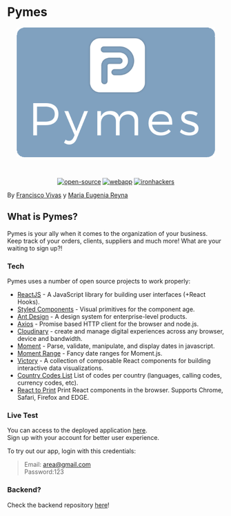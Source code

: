 # Pymes
<p align="center">
  <img width="460" height="300" src="https://raw.githubusercontent.com/Francisco-Vivas/Pymes-frontend/main/public/images/LogoFondo.png">
</p>

<br /> 

<p align="center">
<a href=""><img alt="open-source" src="https://img.shields.io/badge/Open%20Source-%F0%9F%A7%A1-orange"></a>
<a href="https://pymes-app.herokuapp.com/](https://pymes-app.herokuapp.com/"><img alt="webapp" src="https://img.shields.io/badge/WebApp-%F0%9F%92%BB-lightgrey"></a>
<a href=""><img alt="ironhackers" src="https://img.shields.io/badge/Ironhackers-WebDev-%2300b4FF"></a>
</p>


By [Francisco Vivas](https://www.linkedin.com/in/vivas-francisco/) y [Maria Eugenia Reyna](https://www.linkedin.com/in/mereynag/)

## What is Pymes?
Pymes is your ally when it comes to the organization of your business.<br /> 
Keep track of your orders, clients, suppliers and much more! What are your waiting to sign up?!

### Tech

Pymes uses a number of open source projects to work properly:

* [ReactJS](https://reactjs.org/) - A JavaScript library for building user interfaces (+React Hooks).
* [Styled Components](https://styled-components.com/) - Visual primitives for the component age.
* [Ant Design](https://ant.design/) - A design system for enterprise-level products.
* [Axios](https://github.com/axios/axios) - Promise based HTTP client for the browser and node.js.
* [Cloudinary](https://cloudinary.com/) - create and manage digital experiences across any browser, device and bandwidth.
* [Moment](https://momentjs.com/) - Parse, validate, manipulate, and display dates in javascript.
* [Moment Range](https://github.com/rotaready/moment-range) - Fancy date ranges for Moment.js.
* [Victory](https://formidable.com/open-source/victory/) - A collection of composable React components for building interactive data visualizations.
* [Country Codes List](https://github.com/LucianoGanga/country-codes-list#readme) List of codes per country (languages, calling codes, currency codes, etc).
* [React to Print](https://github.com/gregnb/react-to-print) Print React components in the browser. Supports Chrome, Safari, Firefox and EDGE.

### Live Test
You can access to the deployed application [here](https://pymes-app.herokuapp.com/). <br>
Sign up with your account for better user experience.

To try out our app, login with this credentials:
> Email: area@gmail.com <br>
> Password:123

### Backend?
Check the backend repository [here](https://github.com/Francisco-Vivas/Pymes-backend/)!
